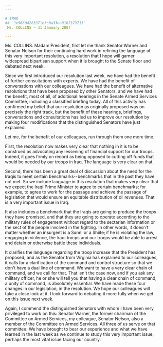 ```yaml
---
---

# IRAQ
## `1e966d4283371efc8a33ea9107379713`
`Ms. COLLINS — 31 January 2007`

---
```



Ms. COLLINS. Madam President, first let me thank Senator Warner and 
Senator Nelson for their continuing hard work in refining the language 
of this very important resolution, a resolution that I hope will garner 
widespread bipartisan support when it is brought to the Senate floor 
and debated next week.

Since we first introduced our resolution last week, we have had the 
benefit of further consultations with experts. We have had the benefit 
of conversations with our colleagues. We have had the benefit of 
alternative resolutions that have been proposed by other Senators, and 
we have had the benefit, most of all, of additional hearings in the 
Senate Armed Services Committee, including a classified briefing today. 
All of this activity has confirmed my belief that our resolution as 
originally proposed was on precisely the right track, but the benefit 
of these hearings, briefings, conversations and consultations has led 
us to improve our resolution by making four modifications that the 
distinguished Senators have just explained.

Let me, for the benefit of our colleagues, run through them one more 
time.

First, the resolution now makes very clear that nothing in it is to 
be construed as advocating any lessening of financial support for our 
troops. Indeed, it goes firmly on record as being opposed to cutting 
off funds that would be needed by our troops in Iraq. The language is 
very clear on that.

Second, there has been a great deal of discussion about the need for 
the Iraqis to meet certain benchmarks--benchmarks that in the past they 
have not met. So we include language in this resolution that makes very 
clear that we expect the Iraqi Prime Minister to agree to certain 
benchmarks; for example, to agree to work for the passage and achieve 
the passage of legislation that would ensure an equitable distribution 
of oil revenues. That is a very important issue in Iraq.

It also includes a benchmark that the Iraqis are going to produce the 
troops they have promised, and that they are going to operate according 
to the military rules of engagement without regard to the sectarian 
information or the sect of the people involved in the fighting. In 
other words, it doesn't matter whether an insurgent is a Sunni or a 
Shiite; if he is violating the law, engaging in violence, the Iraqi 
troops and our troops would be able to arrest and detain or otherwise 
battle these individuals.

It clarifies the language regarding the troop increase that the 
President has proposed, and as the Senator from Virginia has explained 
to our colleagues, it calls for a clarification of the command and 
control structure so that we don't have a dual line of command. We want 
to have a very clear chain of command, and we call for that. That isn't 
the case now, and if you ask any military officer, he or she will tell 
you that having a clear chain of command, a unity of command, is 
absolutely essential. We have made these four changes in our 
legislation, in the resolution. We hope our colleagues will take a 
close look at it. I look forward to debating it more fully when we get 
on this issue next week.


Again, I commend the distinguished Senators with whom I have been 
very privileged to work on this: Senator Warner, the former chairman of 
the Committee on Armed Services, my colleague, Senator Nelson, also a 
member of the Committee on Armed Services. All three of us serve on 
that committee. We have brought to bear our experience and what we have 
learned in the last week as we continue to study this very important 
issue, perhaps the most vital issue facing our country.